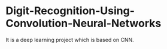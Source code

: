 # Digit-Recognition-Using-Convolution-Neural-Networks
It is a deep learning project which is based on CNN.

